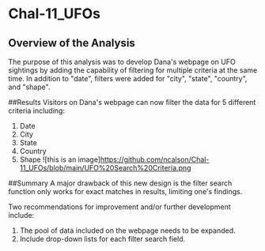 # Chal-11_UFOs

## Overview of the Analysis
The purpose of this analysis was to develop Dana's webpage on UFO sightings by adding the capability of filtering for multiple criteria at the same time. In addition to "date", filters were added for "city", "state", "country", and "shape".

##Results
Visitors on Dana's webpage can now filter the data for 5 different criteria including:
1. Date
2. City
3. State
4. Country
5. Shape
![this is an image]https://github.com/ncalson/Chal-11_UFOs/blob/main/UFO%20Search%20Criteria.png

##Summary
A major drawback of this new design is the filter search function only works for exact matches in results, limiting one's findings.

Two recommendations for improvement and/or further development include:
1. The pool of data included on the webpage needs to be expanded.
2. Include drop-down lists for each filter search field.
